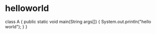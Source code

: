 # helloworld
class A
{
 public static void main(String args[])
 { 
 System.out.println("hello world");
 }
 }
